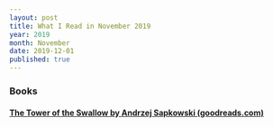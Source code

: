 ```yaml
---
layout: post
title: What I Read in November 2019
year: 2019
month: November
date: 2019-12-01
published: true
---
```


### Books

#### [The Tower of the Swallow by Andrzej Sapkowski (goodreads.com)](https://www.goodreads.com/book/show/18247597)